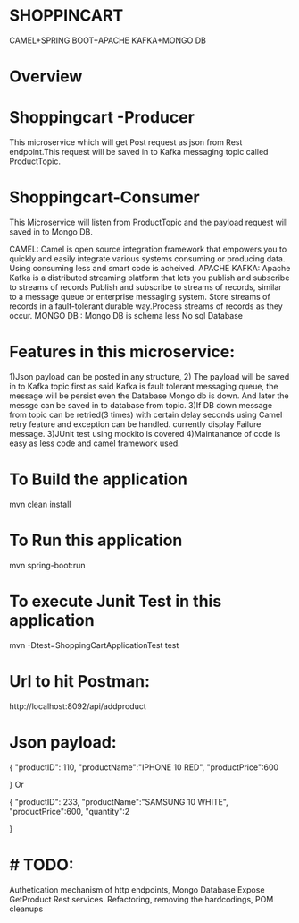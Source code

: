 # SHOPPINCART
CAMEL+SPRING BOOT+APACHE KAFKA+MONGO DB

# Overview
# Shoppingcart -Producer
This microservice which will get Post request as json from Rest endpoint.This request will be saved in to Kafka messaging topic called ProductTopic. 

# Shoppingcart-Consumer
This Microservice will listen  from ProductTopic  and the payload request will saved in to Mongo DB.

CAMEL: Camel is open source integration framework that empowers you to quickly and easily integrate various systems consuming or producing data. Using consuming less and smart code is acheived.
APACHE KAFKA: Apache Kafka is a distributed streaming platform that lets you publish and subscribe to streams of records
Publish and subscribe to streams of records, similar to a message queue or enterprise messaging system.
Store streams of records in a fault-tolerant durable way.Process streams of records as they occur.
MONGO DB : Mongo DB is schema less No sql Database

# Features in this microservice:
1)Json payload can be posted in any structure,
2) The payload will be saved in to Kafka topic first as said Kafka is fault tolerant messaging queue, the message will be persist even the Database Mongo db is down. And later the messge can be saved in to database  from topic.
3)If DB down message from topic can be retried(3 times) with certain delay seconds using Camel retry feature and exception can be handled. currently display Failure message.
3)JUnit test using mockito is covered
4)Maintanance of code is easy as less code and camel framework used.


# To Build the application
mvn clean install

# To Run  this application
mvn spring-boot:run

# To execute Junit Test in this application
mvn -Dtest=ShoppingCartApplicationTest test

# Url to hit Postman:
http://localhost:8092/api/addproduct

# Json payload: 
{
	"productID": 110,
	"productName":"IPHONE 10 RED",
	"productPrice":600
	
}
Or

{
	"productID": 233,
	"productName":"SAMSUNG 10 WHITE",
	"productPrice":600,
	"quantity":2
	
}


# # TODO:
Authetication mechanism of http endpoints, Mongo Database
Expose GetProduct Rest services.
Refactoring, removing the hardcodings, POM cleanups


